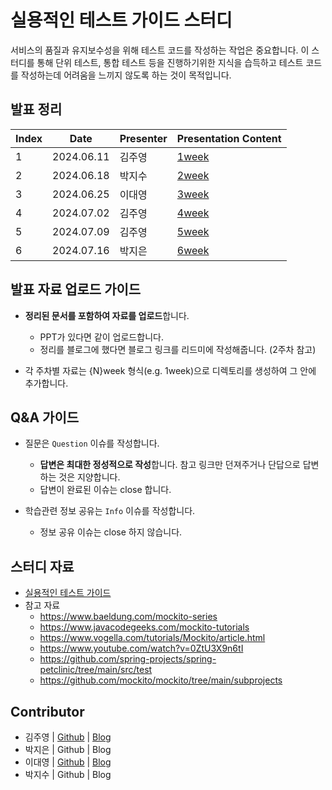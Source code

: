 # 실용적인 테스트 가이드 스터디

서비스의 품질과 유지보수성을 위해 테스트 코드를 작성하는 작업은 중요합니다. 이 스터디를 통해 단위 테스트, 통합 테스트 등을 진행하기위한 지식을 습득하고 테스트 코드를 작성하는데 어려움을 느끼지 않도록 하는 것이 목적입니다.

## 발표 정리

| Index | Date | Presenter | Presentation Content |
| --- | --- | --- | --- |
| 1| 2024.06.11 | 김주영 | [1week](./1week/) |
| 2| 2024.06.18 | 박지수 | [2week](./2week/) |
| 3| 2024.06.25 | 이대영 | [3week](./3week/) |
| 4| 2024.07.02 | 김주영 | [4week](./4week/) |
| 5| 2024.07.09 | 김주영 | [5week](./5week/) |
| 6| 2024.07.16 | 박지은 | [6week](./6week/)|

## 발표 자료 업로드 가이드

- **정리된 문서를 포함하여 자료를 업로드**합니다.
  - PPT가 있다면 같이 업로드합니다.
  - 정리를 블로그에 했다면 블로그 링크를 리드미에 작성해줍니다. (2주차 참고)

- 각 주차별 자료는 {N}week 형식(e.g. 1week)으로 디렉토리를 생성하여 그 안에 추가합니다.

## Q&A 가이드

- 질문은 `Question` 이슈를 작성합니다.
  - **답변은 최대한 정성적으로 작성**합니다. 참고 링크만 던져주거나 단답으로 답변하는 것은 지양합니다.
  - 답변이 완료된 이슈는 close 합니다.

- 학습관련 정보 공유는 `Info` 이슈를 작성합니다.
  - 정보 공유 이슈는 close 하지 않습니다.

## 스터디 자료

- [실용적인 테스트 가이드](https://www.inflearn.com/course/practical-testing-%EC%8B%A4%EC%9A%A9%EC%A0%81%EC%9D%B8-%ED%85%8C%EC%8A%A4%ED%8A%B8-%EA%B0%80%EC%9D%B4%EB%93%9C)
- 참고 자료
    - https://www.baeldung.com/mockito-series
    - https://www.javacodegeeks.com/mockito-tutorials
    - https://www.vogella.com/tutorials/Mockito/article.html
    - https://www.youtube.com/watch?v=0ZtU3X9n6tI
    - https://github.com/spring-projects/spring-petclinic/tree/main/src/test
    - https://github.com/mockito/mockito/tree/main/subprojects

## Contributor

- 김주영 | [Github](https://github.com/JadeKim042386) | [Blog](https://kjy042386.tistory.com/)
- 박지은 | Github | Blog
- 이대영 | [Github](https://github.com/eod940) | [Blog](https://eod940.tistory.com/)
- 박지수 | Github | Blog
